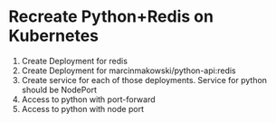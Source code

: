 # Recreate Python+Redis on Kubernetes


1. Create Deployment for redis
2. Create Deployment for marcinmakowski/python-api:redis
3. Create service for each of those deployments. Service for python should be NodePort
4. Access to python with port-forward
5. Access to python with node port 
